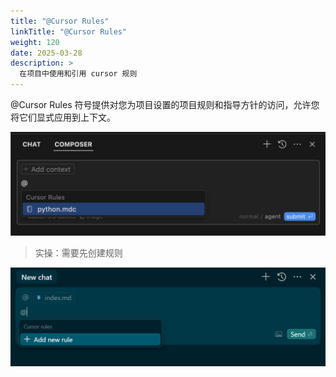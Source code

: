 ```yaml
---
title: "@Cursor Rules"
linkTitle: "@Cursor Rules"
weight: 120
date: 2025-03-28
description: >
  在项目中使用和引用 cursor 规则
---
```


@Cursor Rules 符号提供对您为项目设置的项目规则和指导方针的访问，允许您将它们显式应用到上下文。

![](images/@cursor-rules.png)

> 实操：需要先创建规则

![](images/new-rule.png)



